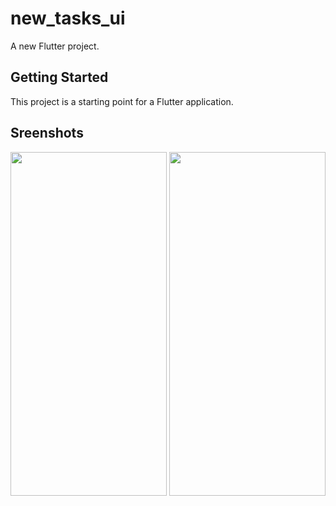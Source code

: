 # new_tasks_ui

A new Flutter project.

## Getting Started

This project is a starting point for a Flutter application.

## Sreenshots
<div align = center>
  <img src="https://user-images.githubusercontent.com/64702890/116674203-f50d3d80-a9c1-11eb-95e6-d36cf085a81f.png" height=550 width=250>
  <img src="https://user-images.githubusercontent.com/64702890/116674200-f474a700-a9c1-11eb-9176-d9718c862f3b.png" height=550 width=250>

  </div>
